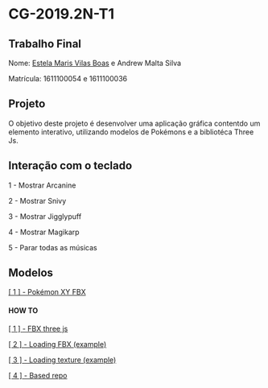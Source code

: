 # CG-2019.2N-T1

## Trabalho Final 

Nome: [Estela Maris Vilas Boas](https://github.com/estelavilasboas) e Andrew Malta Silva


Matrícula: 1611100054 e 1611100036

## Projeto
O objetivo deste projeto é desenvolver uma aplicação gráfica contentdo um elemento interativo, utilizando modelos de Pokémons e a bibliotéca Three Js.

## Interação com o teclado
1 - Mostrar Arcanine

2 - Mostrar Snivy

3 - Mostrar Jigglypuff

4 - Mostrar Magikarp

5 - Parar todas as músicas 

## Modelos
[\[ 1 \] - Pokémon XY FBX](https://www.models-resource.com/3ds/pokemonxy/)

#### HOW TO

[\[ 1 \] - FBX three js](https://threejs.org/examples/?q=fbx#webgl_loader_fbx)

[\[ 2 \] - Loading FBX (example)](https://github.com/mrdoob/three.js/blob/master/examples/webgl_loader_fbx.html)

[\[ 3 \] - Loading texture (example)](https://stackoverflow.com/questions/53019373/fbx-loader-in-three-js)

[\[ 4 \] - Based repo](https://github.com/oraphaBorges/CG-2019.2N-T1)
